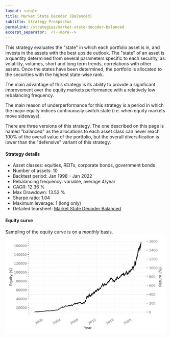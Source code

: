 ```yaml
---
layout: single
title: Market State Decoder (Balanced)
subtitle: Strategy Prospectus
permalink: /strategies/market-state-decoder-balanced
excerpt_separator:  <!--more-->
---
```


This strategy evaluates the "state" in which each portfolio asset is in, and invests in the assets with the best upside outlook.
The "state" of an asset is a quantity determined from several parameters specific to each security, as: volatility, volumes, short and long term trends, correlations with other assets. Once the states have been determined, the portfolio is allocated to the securities with the highest state-wise rank.

The main advantage of this strategy is its ability to provide a significant improvement over the equity markets performance with a relatively low rebalancing frequency.

The main reason of underperformance for this strategy is a period in which the major equity indices continuously switch state (i.e. when equity markets move sideways).

There are three versions of this strategy. The one described on this page is named "balanced" as the allocations to each asset class can never reach 100% of the overall value of the portfolio, but the overall diversification is lower than the "defensive" variant of this strategy.

#### Strategy details
* Asset classes: equities, REITs, corporate bonds, government bonds
* Number of assets: 10
* Backtest period: Jan 1998 - Jan 2022
* Rebalancing frequency: variable, average 4/year
* CAGR: 12.36 %
* Max Drawdown: 13.52 %
* Sharpe ratio: 1.04
* Maximum leverage: 1 (long only)
* Detailed tearsheet: [Market State Decoder Balanced](/tearsheets/MarketStateDecoderBalanced.html)

#### Equity curve
Sampling of the equity curve is on a _monthly_ basis. 
![Market State Decoder Balanced](/images/MarketStateDecoderBalanced.svg)
